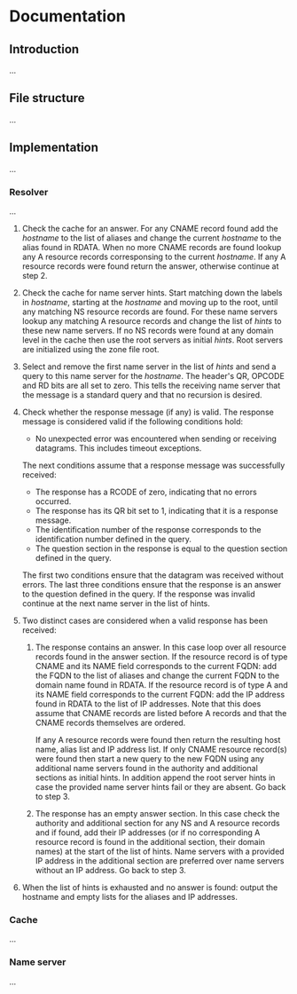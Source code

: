 # Documentation
## Introduction
...

## File structure
...

## Implementation
...

### Resolver
...
1. Check the cache for an answer. For any CNAME record found add the _hostname_ to the list of aliases and change the current _hostname_ to the alias found in RDATA. When no more CNAME records are found lookup any A resource records corresponsing to the current _hostname_. If any A resource records were found return the answer, otherwise continue at step 2.
2. Check the cache for name server hints. Start matching down the labels in _hostname_, starting at the _hostname_ and moving up to the root, until any matching NS resource records are found. For these name servers lookup any matching A resource records and change the list of _hints_ to these new name servers. If no NS records were found at any domain level in the cache then use the root servers as initial _hints_. Root servers are initialized using the zone file root.
1. Select and remove the first name server in the list of _hints_ and send a query to this name server for the _hostname_. The header's QR, OPCODE and RD bits are all set to zero. This tells the receiving name server that the message is a standard query and that no recursion is desired.
2. Check whether the response message (if any) is valid. The response message is considered valid if the following conditions hold:
    * No unexpected error was encountered when sending or receiving datagrams. This includes timeout exceptions.
    
    The next conditions assume that a response message was successfully received:
    * The response has a RCODE of zero, indicating that no errors occurred.
    * The response has its QR bit set to 1, indicating that it is a response message.
    * The identification number of the response corresponds to the identification number defined in the query.
    * The question section in the response is equal to the question section defined in the query.

    The first two conditions ensure that the datagram was received without errors. The last three conditions ensure that the response is an answer to the question defined in the query. If the response was invalid continue at the next name server in the list of hints.
3. Two distinct cases are considered when a valid response has been received:
    1. The response contains an answer. In this case loop over all resource records found in the answer section. If the resource record is of type CNAME and its NAME field corresponds to the current FQDN: add the FQDN to the list of aliases and change the current FQDN to the domain name found in RDATA. If the resource record is of type A and its NAME field corresponds to the current FQDN: add the IP address found in RDATA to the list of IP addresses. Note that this does assume that CNAME records are listed before A records and that the CNAME records themselves are ordered.

        If any A resource records were found then return the resulting host name, alias list and IP address list. If only CNAME resource record(s) were found then start a new query to the new FQDN using any additional name servers found in the authority and additional sections as initial hints. In addition append the root server hints in case the provided name server hints fail or they are absent. Go back to step 3.
    2. The response has an empty answer section. In this case check the authority and additional section for any NS and A resource records and if found, add their IP addresses (or if no corresponding A resource record is found in the additional section, their domain names) at the start of the list of hints. Name servers with a provided IP address in the additional section are preferred over name servers without an IP address. Go back to step 3.
6. When the list of hints is exhausted and no answer is found: output the hostname and empty lists for the aliases and IP addresses.

### Cache
...

### Name server
...